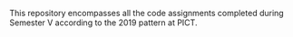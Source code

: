 This repository encompasses all the code assignments completed during Semester V according to the 2019 pattern at PICT.
